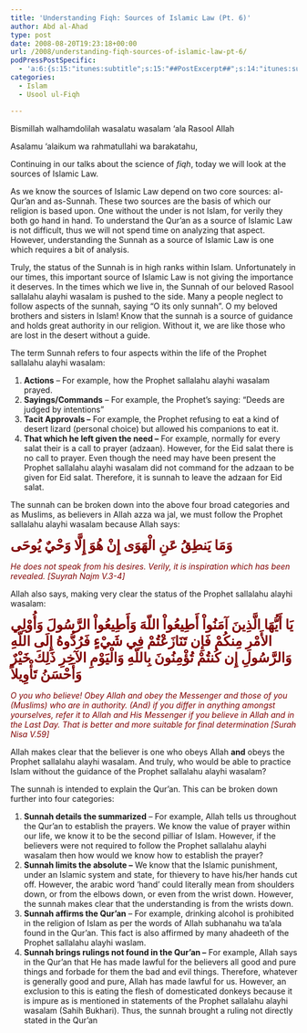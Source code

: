 ```yaml
---
title: 'Understanding Fiqh: Sources of Islamic Law (Pt. 6)'
author: Abd al-Ahad
type: post
date: 2008-08-20T19:23:18+00:00
url: /2008/understanding-fiqh-sources-of-islamic-law-pt-6/
podPressPostSpecific:
  - 'a:6:{s:15:"itunes:subtitle";s:15:"##PostExcerpt##";s:14:"itunes:summary";s:15:"##PostExcerpt##";s:15:"itunes:keywords";s:17:"##WordPressCats##";s:13:"itunes:author";s:10:"##Global##";s:15:"itunes:explicit";s:2:"No";s:12:"itunes:block";s:2:"No";}'
categories:
  - Islam
  - Usool ul-Fiqh

---
```

Bismillah walhamdolilah wasalatu wasalam &#8216;ala Rasool Allah

Asalamu &#8216;alaikum wa rahmatullahi wa barakatahu,

Continuing in our talks about the science of _fiqh_, today we will look at the sources of Islamic Law.

As we know the sources of Islamic Law depend on two core sources: al-Qur&#8217;an and as-Sunnah. These two sources are the basis of which our religion is based upon. One without the under is not Islam, for verily they both go hand in hand. To understand the Qur&#8217;an as a source of Islamic Law is not difficult, thus we will not spend time on analyzing that aspect. However, understanding the Sunnah as a source of Islamic Law is one which requires a bit of analysis.

Truly, the status of the Sunnah is in high ranks within Islam. Unfortunately in our times, this important source of Islamic Law is not giving the importance it deserves. In the times which we live in, the Sunnah of our beloved Rasool sallalahu alayhi wasalam is pushed to the side. Many a people neglect to follow aspects of the sunnah, saying &#8220;O its only sunnah&#8221;. O my beloved brothers and sisters in Islam! Know that the sunnah is a source of guidance and holds great authority in our religion. Without it, we are like those who are lost in the desert without a guide.

The term Sunnah refers to four aspects within the life of the Prophet sallalahu alayhi wasalam:

  1. **Actions** &#8211; For example, how the Prophet sallalahu alayhi wasalam prayed.
  2. **Sayings/Commands** &#8211; For example, the Prophet&#8217;s saying: &#8220;Deeds are judged by intentions&#8221;
  3. **Tacit Approvals &#8211;** For example, the Prophet refusing to eat a kind of desert lizard (personal choice) but allowed his companions to eat it.
  4. **That which he left given the need &#8211;** For example, normally for every salat their is a call to prayer (adzaan). However, for the Eid salat there is no call to prayer. Even though the need may have been present the Prophet sallalahu alayhi wasalam did not command for the adzaan to be given for Eid salat. Therefore, it is sunnah to leave the adzaan for Eid salat.

The sunnah can be broken down into the above four broad categories and as Muslims, as believers in Allah azza wa jal, we must follow the Prophet sallalahu alayhi wasalam because Allah says:

<span style="color: maroon; font-size: x-large;"><strong>وَمَا يَنطِقُ عَنِ الْهَوَى إِنْ هُوَ إِلَّا وَحْيٌ يُوحَى</strong></span>

<span style="color: maroon;"><em>He does not speak from his desires. Verily, it is inspiration which has been revealed. [Suyrah Najm V.3-4]</em></span>

Allah also says, making very clear the status of the Prophet sallalahu alayhi wasalam:

<span style="color: maroon; font-size: x-large;"><strong>يَا أَيُّهَا الَّذِينَ آمَنُواْ أَطِيعُواْ اللّهَ وَأَطِيعُواْ الرَّسُولَ وَأُوْلِي الأَمْرِ مِنكُمْ فَإِن تَنَازَعْتُمْ فِي شَيْءٍ فَرُدُّوهُ إِلَى اللّهِ وَالرَّسُولِ إِن كُنتُمْ تُؤْمِنُونَ بِاللّهِ وَالْيَوْمِ الآخِرِ ذَلِكَ خَيْرٌ وَأَحْسَنُ تَأْوِيلاً</strong></span>

<span style="color: maroon;"><em>O you who believe! Obey Allah and obey the Messenger and those of you (Muslims) who are in authority. (And) if you differ in anything amongst yourselves, refer it to Allah and His Messenger if you believe in Allah and in the Last Day. That is better and more suitable for final determination [Surah Nisa V.59]<br /> </em></span>

Allah makes clear that the believer is one who obeys Allah **and** obeys the Prophet sallalahu alayhi wasalam. And truly, who would be able to practice Islam without the guidance of the Prophet sallalahu alayhi wasalam?

The sunnah is intended to explain the Qur&#8217;an. This can be broken down further into four categories:

  1. **Sunnah details the summarized** &#8211; For example, Allah tells us throughout the Qur&#8217;an to establish the prayers. We know the value of prayer within our life, we know it to be the second pilliar of Islam. However, if the believers were not required to follow the Prophet sallalahu alayhi wasalam then how would we know how to establish the prayer?
  2. **Sunnah limits the absolute &#8211;** We know that the Islamic punishment, under an Islamic system and state, for thievery to have his/her hands cut off. However, the arabic word &#8216;hand&#8217; could literally mean from shoulders down, or from the elbows down, or even from the wrist down. However, the sunnah makes clear that the understanding is from the wrists down.
  3. **Sunnah affirms the Qur&#8217;an** &#8211; For example, drinking alcohol is prohibited in the religion of Islam as per the words of Allah subhanahu wa ta&#8217;ala found in the Qur&#8217;an. This fact is also affirmed by many ahadeeth of the Prophet sallalahu alayhi waslam.
  4. **Sunnah brings rulings not found in the Qur&#8217;an &#8211;** For example, Allah says in the Qur&#8217;an that He has made lawful for the believers all good and pure things and forbade for them the bad and evil things. Therefore, whatever is generally good and pure, Allah has made lawful for us. However, an exclusion to this is eating the flesh of domesticated donkeys because it is impure as is mentioned in statements of the Prophet sallalahu alayhi wasalam (Sahih Bukhari). Thus, the sunnah brought a ruling not directly stated in the Qur&#8217;an